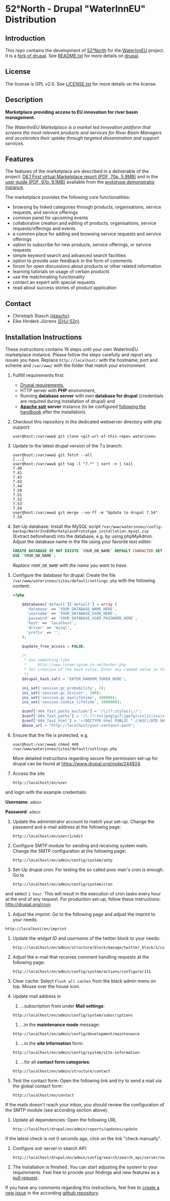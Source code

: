 # 52°North - Drupal "WaterInnEU" Distribution

## Introduction

This repo contains the development of [52°North](http://52north.org/) for the [WaterInnEU](http://waterinneu.org/) project. It is a [fork of drupal](https://github.com/drupal/drupal).  See [README.txt](README.txt) for more details on [drupal](https://www.drupal.org/).


## License

The license is GPL v2.0. See [LICENSE.txt](LICENSE.txt) for more details on the license.


## Description

**Marketplace providing access to EU innovation for river basin management.**

*The WaterInnEU Marketplace is a market led innovation platform that screens the most relevant products and services for River Basin Managers and accelerates their uptake through targeted dissemination and support services.*


## Features

The features of the marketplace are described in a deliverable of the project: [D6.1 First virtual Marketplace report (PDF, 70p, 5.9MB)](http://ddd.uab.cat/record/148387) and in the [user guide (PDF, 97p, 9.1MB)](https://marketplace.waterinneu.org/sites/default/files/documents/WaterInnEU_Marketplace_User-Guide.pdf) available from the [prototype demonstrator instance](https://marketplace.waterinneu.org/).

The marketplace provides the following core functionalities:
  * browsing by linked categories through products, organisations, service requests, and service offerings
  * common panel for upcoming events
  * collaborative creation and editing of products, organisations, service requests/offerings and events
  * a common place for adding and browsing service requests and service offerings
  * option to subscribe for new products, service offerings, or service requests
  * simple keyword search and advanced search facilities
  * option to provide user feedback in the form of comments
  * forum for open discussions about products or other related information
  * learning tutorials on usage of certain products
  * use the matchmaking functionality
  * contact an expert with special requests
  * read about success stories of product application


## Contact

   * Christoph Stasch [(staschc)](https://github.com/staschc)
   * Eike Hinderk Jürrens [(EHJ-52n)](https://github.com/EHJ-52n/)


## Installation Instructions

These instructions contains 19 steps until your own WaterInnEU marketplace instance. Please follow the steps carefully and report any issues you have. Replace ```http://localhost/``` with the hostname, port and scheme and ```/var/www/``` with the folder that match your environment.

1. Fullfill requirements first:

    * [Drupal requirements](https://www.drupal.org/requirements),
    * HTTP server with **PHP** environment,
    * Running **database server** with own **database for drupal** (credentials are required during installation of drupal) and
    * **[Apache solr](http://lucene.apache.org/solr/) server** instance (to be configured [following the handbook](https://www.drupal.org/node/1999386) after the installation).

1. Checkout this repository in the dedicated webserver directory with php support:

    ```
    user@host:/var/www$ git clone <git-url-of-this-repo> waterinneu
    ```

1. Update to the latest drupal version of the 7.x branch:

    ```
    user@host:/var/www$ git fetch --all
    [...]
    user@host:/var/www$ git tag -l "7.*" | sort -n | tail
    7.40
    7.41
    7.42
    7.43
    7.44
    7.50
    7.51
    7.52
    7.53
    7.54
    user@host:/var/www$ git merge --no-ff -m "Update to drupal 7.54" 7.54
    ```

1. Set-Up database: Install the MySQL script  ```/var/www/waterinneu/config-backup/WaterInnEUMarketplacePrototype_installation.mysql.zip``` (Extract beforehand) into the database, e.g. by using phpMyAdmin. Adjust the database name in the file using your favorite text editor:

   ```sql
   CREATE DATABASE IF NOT EXISTS `YOUR_DB_NAME` DEFAULT CHARACTER SET utf8 COLLATE utf8_bin;
   USE `YOUR_DB_NAME`;
   ```

   *Replace ```YOUR_DB_NAME``` with the name you want to have.*

1. Configure the database for drupal: Create the file ```/var/www/waterinneu/sites/default/settings.php``` with the following content:

    ```php
    <?php

        $databases['default']['default'] = array (
          'database' => 'YOUR_DATABASE_NAME_HERE',
          'username' => 'YOUR_DATABASE_USER_HERE',
          'password' => 'YOUR_DATABASE_USER_PASSWORD_HERE',
          'host' => 'localhost',
          'driver' => 'mysql',
          'prefix' => '',
        );
    
        $update_free_access = FALSE;
    
        /*
         * Use something like
         *     http://www.lorem-ipsum.co.uk/hasher.php
         * for creation of the hash value. Enter any ramdom value in the form.
         */
        $drupal_hash_salt = 'ENTER_RANDOM_TOKEN_HERE';

        ini_set('session.gc_probability', 1);
        ini_set('session.gc_divisor', 100);
        ini_set('session.gc_maxlifetime', 200000);
        ini_set('session.cookie_lifetime', 2000000);
    
        $conf['404_fast_paths_exclude'] = '/\/(?:styles)\//';
        $conf['404_fast_paths'] = '/\.(?:txt|png|gif|jpe?g|css|js|ico|swf|flv|cgi|bat|pl|dll|exe|asp)$/i';
        $conf['404_fast_html'] = '<!DOCTYPE html PUBLIC "-//W3C//DTD XHTML+RDFa 1.0//EN" "http://www.w3.org/MarkUp/DTD/xhtml-rdfa-1.dtd"><html xmlns="http://www.w3.org/1999/xhtml"><head><title>404 Not Found</title></head><body><h1>Not Found</h1><p>The requested URL "@path" was not found on this server.</p></body></html>';
        $base_url = "http://localhost/your-contenxt-path";
    ```

1. Ensure that the file is protected, e.g.

    ```
    user@host:/var/www$ chmod 440 /var/www/waterinneu/sites/default/settings.php
    ```

    More detailed instructions regarding secure file permission set-up for drupal can be found at https://www.drupal.org/node/244924.

1. Access the site

    ```
    http://localhost/en/user
    ```

  and login with the example credentials:

  **Username**: ```admin```

  **Password**: ```admin```

1. Update the administrator account to match your set-up. Change the password and e-mail address at the following page:

    ```
    http://localhost/en/user/1/edit
    ```

1. Configure SMTP module for sending and receiving system mails. Change the SMTP configuration at the following page:

    ```
    http://localhost/en/admin/config/system/smtp
    ```

1. Set-Up drupal cron: For testing the so called poor man's cron is enough. Go to

     ```
     http://localhost/en/admin/config/system/cron
     ```

  and select ```1 hour```. This will result in the execution of cron tasks every hour at the end of any request. For production set-up, follow these instructions:
  http://drupal.org/cron

1. Adjust the imprint: Go to the following page and adjust the imprint to your needs:

  ```
  http://localhost/en/imprint
  ```

1. Update the _widget ID_ and _username_ of the twitter block to your needs:

   ```
   http://localhost/en/admin/structure/block/manage/twitter_block/1/configure
   ```

1. Adjust the e-mail that receives comment handling requests at the following page:

   ```
   http://localhost/en/admin/config/system/actions/configure/111
   ```

1. Clear cache: Select ```Flush all caches``` from the black admin menu on top. Mouse over the house icon.

1. Update mail address in

   1. ...subscription from under **Mail settings**:

     ```
     http://localhost/en/admin/config/system/subscriptions
     ```

   1. ...in the **maintenance mode** message:

     ```
     http://localhost/en/admin/config/development/maintenance
     ```

   1. ...in the **site information** form:

     ```
     http://localhost/en/admin/config/system/site-information
     ```

   1. ...for all **contact form categories**:

     ```
     http://localhost/en/admin/structure/contact
     ```

1. Test the contact form: Open the following link and try to send a mail via the global contact form:

    ```
    http://localhost/en/contact
    ```

  If the mails doesn't reach your inbox, you should review the configuration of the SMTP module (see according section above).

1. Update all dependencies: Open the following URL

    ```
    http://localhost/drupal/en/admin/reports/updates/update
    ```

  If the latest check is not 0 seconds ago, click on the link "check manually".

1. Configure solr server in search API:

    ```
    http://localhost/drupal/en/admin/config/search/search_api/server/search_server_solr_localhost
    ```
1. The installation is finished. You can start adjusting the system to your requirements. Feel free to provide your findings and new features as a [pull request](https://github.com/52North/waterinneu/compare).

If you have any comments regarding this instructions, feel free to [create a new issue](https://github.com/52North/waterinneu/issues/new) in the according [github repository](https://github.com/52North/waterinneu).
